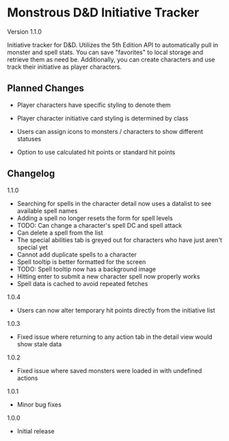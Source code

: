 # Monstrous D&D Initiative Tracker

Version 1.1.0

Initiative tracker for D&D. Utilizes the 5th Edition API to automatically pull in monster and spell stats. You can save "favorites" to local storage and retrieve them as need be. Additionally, you can create characters and use track their initiative as player characters.

## Planned Changes

- Player characters have specific styling to denote them

- Player character initiative card styling is determined by class

- Users can assign icons to monsters / characters to show different statuses

- Option to use calculated hit points or standard hit points

## Changelog

1.1.0
- Searching for spells in the character detail now uses a datalist to see available spell names
- Adding a spell no longer resets the form for spell levels
- TODO: Can change a character's spell DC and spell attack
- Can delete a spell from the list
- The special abilities tab is greyed out for characters who have just aren't special yet
- Cannot add duplicate spells to a character
- Spell tooltip is better formatted for the screen
- TODO: Spell tooltip now has a background image
- Hitting enter to submit a new character spell now properly works
- Spell data is cached to avoid repeated fetches

1.0.4
- Users can now alter temporary hit points directly from the initiative list

1.0.3
- Fixed issue where returning to any action tab in the detail view would show stale data

1.0.2
- Fixed issue where saved monsters were loaded in with undefined actions

1.0.1
- Minor bug fixes

1.0.0
- Initial release
